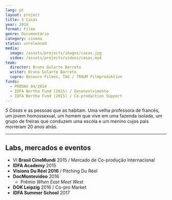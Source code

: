 ```yaml
---
lang: pt
layout: project
title: 5 Casas
year: 2018
format: Filme
genre: Documentário
category: cinema
status: unreleased
media:
  image: /assets/projects/images/casas.jpg
  video: /assets/projects/videos/casas.mp4
team:
  director: Bruno Gularte Barreto
  writer: Bruno Gularte Barreto
  copro: Besouro Filmes, TAG / TRAUM Filmproduktion
funds:
  - PRODAV 04/2014
  - IDFA Bertha Fund (2015) / Desenvolvimento
  - IDFA Bertha Fund (2015) / Co-production Support
---
```


_5 Casas_ e as pessoas que as habitam. Uma velha professora de francês, um jovem homossexual, um homem que vive em uma fazenda isolada, um grupo de freiras que conduzem uma escola e um menino cujos pais morreram 20 anos atrás.

---

## Labs, mercados e eventos
* VI **Brasil CineMundi** 2015 / Mercado de Co-produção Internacional
* **IDFA Academy** 2015
* **Visions Du Réel 2016** / Pitching Du Réel
* **DocMontevideo** 2016
  * Prêmio _When East Meet West_
* **DOK Leipzig** 2016 / Co-pro Market
* **IDFA Summer School** 2017
